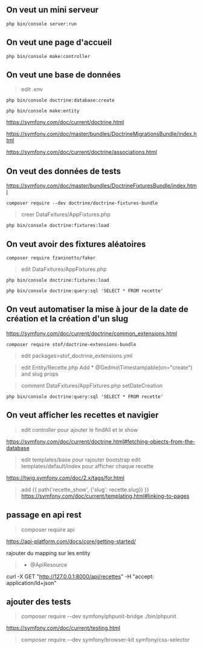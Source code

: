 ## On veut un mini serveur

```php bin/console server:run```

## On veut une page d'accueil

```php bin/console make:controller```

## On veut une base de données

> edit .env

```php bin/console doctrine:database:create```

```php bin/console make:entity```

https://symfony.com/doc/current/doctrine.html

https://symfony.com/doc/master/bundles/DoctrineMigrationsBundle/index.html

https://symfony.com/doc/current/doctrine/associations.html

## On veut des données de tests

https://symfony.com/doc/master/bundles/DoctrineFixturesBundle/index.html

```composer require --dev doctrine/doctrine-fixtures-bundle```

> creer DataFxitures/AppFixtures.php

```php bin/console doctrine:fixtures:load```

## On veut avoir des fixtures aléatoires

```composer require fzaninotto/faker```

> edit DataFxitures/AppFixtures.php

```php bin/console doctrine:fixtures:load```

```php bin/console doctrine:query:sql 'SELECT * FROM recette'```

## On veut automatiser la mise à jour de la date de création et la création d'un slug

https://symfony.com/doc/current/doctrine/common_extensions.html

```composer require stof/doctrine-extensions-bundle```

> edit packages>stof_doctrine_extensions.yml

> edit Entity/Recette.php Add       * @Gedmo\Timestampable(on="create") and slug props


> comment DataFxitures/AppFixtures.php setDateCreation

```php bin/console doctrine:query:sql 'SELECT * FROM recette'```

## On veut afficher les recettes et navigier
> edit controller pour ajouter le findAll et le show

https://symfony.com/doc/current/doctrine.html#fetching-objects-from-the-database

> edit templates/base pour rajouter bootstrap
> edit templates/default/index pour afficher chaque recette 

https://twig.symfony.com/doc/2.x/tags/for.html
> add {{ path('recette_show', {'slug': recette.slug}) }}
https://symfony.com/doc/current/templating.html#linking-to-pages

## passage en api rest
> composer require api

https://api-platform.com/docs/core/getting-started/

rajouter du mapping sur les entity
> * @ApiResource

curl -X GET "http://127.0.0.1:8000/api/recettes" -H "accept: application/ld+json"


## ajouter des tests

>  composer require --dev symfony/phpunit-bridge
> ./bin/phpunit


https://symfony.com/doc/current/testing.html

>  composer require --dev symfony/browser-kit symfony/css-selector
